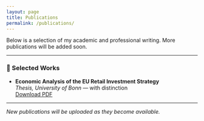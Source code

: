 ```yaml
---
layout: page
title: Publications
permalink: /publications/
---
```


Below is a selection of my academic and professional writing. More publications will be added soon.

---

### 📄 Selected Works

- **Economic Analysis of the EU Retail Investment Strategy**  
  *Thesis, University of Bonn* — with distinction  
  [Download PDF](/assets/img/Thesis.pdf)

---

*New publications will be uploaded as they become available.*
